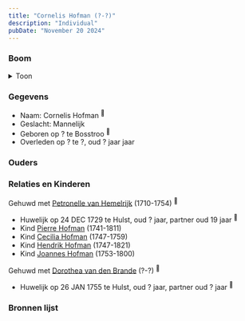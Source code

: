 ```yaml
---
title: "Cornelis Hofman (?-?)"
description: "Individual"
pubDate: "November 20 2024"
---
```


### Boom
<details><summary>Toon</summary>

![test](https://www.plantuml.com/plantuml/svg/bPHHRzem4CVV_IbExSF60r92agL1g2rGM5jj5Ugwfsb29haM3yT6jXbYLR_xZf022sXDtnBx_lRl_hwxI-kuSOjSCZiJQiuDps72qzcJqGkLzRNK1fpXoj8MAiUc8aD8XKabRhundxiLv9XFqDZDadLeKBlL7DdUgQdari8p0u2UDXcQXwb8PmgjxNHoBjJvEGJiXR4FC2gkienj92TzRHHAOU5QF-PSdG2tSEDvNfZ0Ldew28RHi4VdFpyAbDaBTDeJFbcD9zevYUrpkA1hhNL6wxqGErj8EUOg6wU6TYUQU8hOYpLAUVy8IKK44k4tLt2DEKeZViss8947S3hi3O91y1-0cxi7y6FVWuz-78NGX31im1UUsoKY-V4sLU31r-uz5EeztSihPwUzn2mJwebYMo5S3VeKsqeAp25X-Z6SIl4qTIlAHIy9TIiT2JG6gmP74TGmTfDNw5DUPxvFUSLUWqvI3fMmjaPUVWkwtpz3eTxJRU7wc0ef-05TMD_rC2vSJuZERpNeTT-4QWNG7HLc9qVDlaQL6J4xW8hVOTaQwgnLM1Q-px84lWr6K8YFENQhkQB0WuRnwiD5mHhEyzPr6ZVWNgD4T3KUCuRRxXqKqd_GoevjDijQP6Ndx1RA6csMjLVv3ol_bVZGOsN9Dd_G5CfG_TmAosgfRfG8SNM3ZderyaeRxQR8YyQd2EZHBCnmzzn1dHgaqOFo3wAiEtcEDVIdZQzn5EqQEZbiw8hD2IinTmliaagN9lvV)
</details>

### Gegevens
- Naam: Cornelis Hofman <sup><a href="../s00068/" style="text-decoration:none" title="Overlijden Jean Hofman 17-1-1800">:link:</a></sup>
- Geslacht: Mannelijk
- Geboren op ? te Bosstroo <sup><a href="../s00070/" style="text-decoration:none" title="Huwelijk Kornelis Hofman en Pieternella van Amerijk 24-12-1729">:link:</a></sup>
- Overleden op ? te ?, oud ? jaar jaar 

### Ouders

### Relaties en Kinderen

Gehuwd met [Petronelle van Hemelrijk](../i00050/) (1710-1754) <sup><a href="../s00070/" style="text-decoration:none" title="Huwelijk Kornelis Hofman en Pieternella van Amerijk 24-12-1729">:link:</a></sup>
- Huwelijk op 24 DEC 1729 te Hulst, oud ? jaar, partner oud 19 jaar <sup><a href="../s00070/" style="text-decoration:none" title="Huwelijk Kornelis Hofman en Pieternella van Amerijk 24-12-1729">:link:</a></sup>
- Kind [Pierre Hofman](../i00055/) (1741-1811)
- Kind [Cecilia Hofman](../i00054/) (1747-1759)
- Kind [Hendrik Hofman](../i00057/) (1747-1821)
- Kind [Joannes Hofman](../i00040/) (1753-1800)

Gehuwd met [Dorothea van den Brande](../i00053/) (?-?) <sup><a href="../s00072/" style="text-decoration:none" title="Huwelijk Cornelis Hofman en Dorothea van den Brande 26-01-1755">:link:</a></sup>
- Huwelijk op 26 JAN 1755 te Hulst, oud ? jaar, partner oud ? jaar <sup><a href="../s00072/" style="text-decoration:none" title="Huwelijk Cornelis Hofman en Dorothea van den Brande 26-01-1755">:link:</a></sup>

### Bronnen lijst
